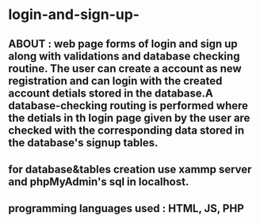 # login-and-sign-up-

ABOUT : web page forms of login and sign up along with validations and database checking routine.
The user can create a account as new registration and can login with the created account detials stored in the database.A database-checking
routing is performed where the detials in th login page given by the user are checked with the corresponding data stored in the database's 
signup tables.
-------------------------------------------------------------------------------------------------


for database&tables creation use xammp server and phpMyAdmin's sql in localhost.
-----------------------------------------------------------------------------------------------
programming languages used :
HTML,
JS,
PHP 
------------------------------------------------------------------------------------------------

